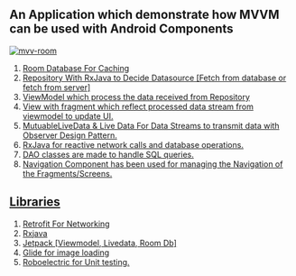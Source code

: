 ## An Application which demonstrate how MVVM can be used with Android Components
<a href="https://ibb.co/BL1TCL6"><img src="https://i.ibb.co/WnTB2nz/mvv-room.png" alt="mvv-room" border="0">
1. Room Database For Caching
2. Repository With RxJava to Decide Datasource [Fetch from database or fetch from server]
3. ViewModel which process the data received from Repository
4. View with fragment which reflect processed data stream from viewmodel to update UI.
5. MutuableLiveData & Live Data For Data Streams to transmit data with Observer Design Pattern.
6. RxJava for reactive network calls and database operations.
7. DAO classes are made to handle SQL queries.
8. Navigation Component has been used for managing the Navigation of the Fragments/Screens.

## Libraries
1. Retrofit For Networking
2. Rxjava
3. Jetpack [Viewmodel, Livedata, Room Db]
4. Glide for image loading
5. Roboelectric for Unit testing.
